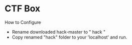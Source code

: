<h1> CTF Box </h1>
<p> How to Configure </p>
<ul> 
  <li> Rename downloaded hack-master to " hack " </li> 
  <li> Copy renamed "hack" folder to your 'localhost' and run. </li>
</ul>
